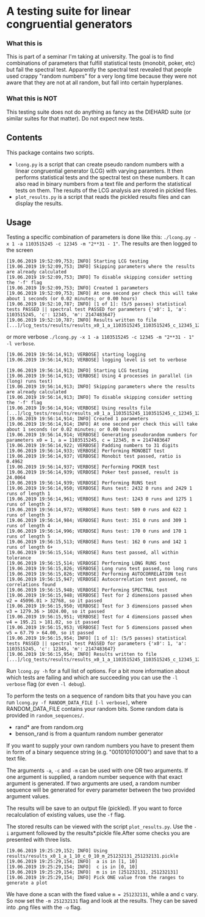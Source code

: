 # A testing suite for linear congruential generators

### What this is

This is part of a seminar I'm taking at university. The goal is to find
combinations of parameters that fulfill statistical tests (monobit, poker, etc)
but fail the spectral test. Apparently the spectral test revealed that people
used crappy "random numbers" for a very long time because they were not aware
that they are not at all random, but fall into certain hyperplanes.

### What this is NOT

This testing suite does not do anything as fancy as the DIEHARD suite (or
similar suites for that matter). Do not expect new tests.

## Contents

This package contains two scripts.
 * ```lcong.py``` is a script that can create pseudo random numbers with a linear congruential generator (LCG) with varying paramters. It then performs statistical tests and the spectral test on these numbers. It can also read in binary numbers from a text file and perform the statistical tests on them. The results of the LCG analysis are stored in pickled files.
 * ```plot_results.py``` is a script that reads the pickled results files and can display the results.

## Usage

Testing a specific combination of parameters is done like this: ```./lcong.py -x 1 -a 1103515245 -c 12345 -m "2**31 - 1"```. The results are then logged to the screen
```
[19.06.2019 19:52:09,753; INFO] Starting LCG testing
[19.06.2019 19:52:09,753; INFO] Skipping parameters where the results are already calculated
[19.06.2019 19:52:09,753; INFO] To disable skipping consider setting the '-f' flag
[19.06.2019 19:52:09,753; INFO] Created 1 parameters
[19.06.2019 19:52:09,753; INFO] At one second per check this will take about 1 seconds (or 0.02 minutes; or 0.00 hours)
[19.06.2019 19:52:10,787; INFO] [1 of 1]: (5/5 passes) statistical tests PASSED || spectral test PASSED for parameters {'x0': 1, 'a': 1103515245, 'c': 12345, 'm': 2147483647}
[19.06.2019 19:52:10,787; INFO] Results written to file [...]/lcg_tests/results/results_x0_1_a_1103515245_1103515245_c_12345_12345_m_2147483647_2147483647.pickle
```
or more verbose ```./lcong.py -x 1 -a 1103515245 -c 12345 -m "2**31 - 1" -l verbose```.

```
[19.06.2019 19:56:14,913; VERBOSE] starting logging
[19.06.2019 19:56:14,913; VERBOSE] logging level is set to verbose

[19.06.2019 19:56:14,913; INFO] Starting LCG testing
[19.06.2019 19:56:14,913; VERBOSE] Using 4 processes in parallel (in (long) runs test)
[19.06.2019 19:56:14,913; INFO] Skipping parameters where the results are already calculated
[19.06.2019 19:56:14,913; INFO] To disable skipping consider setting the '-f' flag
[19.06.2019 19:56:14,914; VERBOSE] Using results file [...]/lcg_tests/results/results_x0_1_a_1103515245_1103515245_c_12345_12345_m_2147483647_2147483647.pickle
[19.06.2019 19:56:14,914; INFO] Created 1 parameters
[19.06.2019 19:56:14,914; INFO] At one second per check this will take about 1 seconds (or 0.02 minutes; or 0.00 hours)
[19.06.2019 19:56:14,914; VERBOSE] Generating pseudorandom numbers for parameters x0 = 1, a = 1103515245, c = 12345, m = 2147483647
[19.06.2019 19:56:14,922; VERBOSE] Padding numbers to 31 digits
[19.06.2019 19:56:14,933; VERBOSE] Performing MONOBIT test
[19.06.2019 19:56:14,937; VERBOSE] Monobit test passed, ratio is 0.4962
[19.06.2019 19:56:14,937; VERBOSE] Performing POKER test
[19.06.2019 19:56:14,939; VERBOSE] Poker test passed, result is 24.0064
[19.06.2019 19:56:14,939; VERBOSE] Performing RUNS test
[19.06.2019 19:56:14,950; VERBOSE] Runs test: 2432 0 runs and 2429 1 runs of length 1
[19.06.2019 19:56:14,961; VERBOSE] Runs test: 1243 0 runs and 1275 1 runs of length 2
[19.06.2019 19:56:14,972; VERBOSE] Runs test: 589 0 runs and 622 1 runs of length 3
[19.06.2019 19:56:14,984; VERBOSE] Runs test: 351 0 runs and 309 1 runs of length 4
[19.06.2019 19:56:14,996; VERBOSE] Runs test: 170 0 runs and 170 1 runs of length 5
[19.06.2019 19:56:15,513; VERBOSE] Runs test: 162 0 runs and 142 1 runs of length 6+
[19.06.2019 19:56:15,514; VERBOSE] Runs test passed, all within tolerance
[19.06.2019 19:56:15,514; VERBOSE] Performing LONG RUNS test
[19.06.2019 19:56:15,826; VERBOSE] Long runs test passed, no long runs
[19.06.2019 19:56:15,826; VERBOSE] Performing AUTOCORRELATION test
[19.06.2019 19:56:15,947; VERBOSE] Autocorrelation test passed, no correlations found
[19.06.2019 19:56:15,948; VERBOSE] Performing SPECTRAL test
[19.06.2019 19:56:15,948; VERBOSE] Test for 2 dimensions passed when v2 = 45096.01 > 32768, so it passed
[19.06.2019 19:56:15,950; VERBOSE] Test for 3 dimensions passed when v3 = 1279.36 > 1024.00, so it passed
[19.06.2019 19:56:15,951; VERBOSE] Test for 4 dimensions passed when v4 = 195.21 > 181.02, so it passed
[19.06.2019 19:56:15,953; VERBOSE] Test for 5 dimensions passed when v5 = 67.79 > 64.00, so it passed
[19.06.2019 19:56:15,954; INFO] [1 of 1]: (5/5 passes) statistical tests PASSED || spectral test PASSED for parameters {'x0': 1, 'a': 1103515245, 'c': 12345, 'm': 2147483647}
[19.06.2019 19:56:15,954; INFO] Results written to file [...]/lcg_tests/results/results_x0_1_a_1103515245_1103515245_c_12345_12345_m_2147483647_2147483647.pickle
```



Run ```lcong.py -h``` for a full list of options. For a bit more information about which tests are failing
and which are succeeding you can use the ```-l verbose``` flag (or even ```-l debug```).

To perform the tests on a sequence of random bits that you have you can run
```lcong.py -f RANDOM_DATA_FILE [-l verbose]```, where RANDOM_DATA_FILE contains
your random bits. Some random data is provided in ```random_sequences/```.

* rand* are from random.org
* benson_rand is from a quantum random number generator

If you want to supply your own random numbers you have to present them in form of a binary sequence string (e.g. "001010101000") and save that to a text file.

The arguments ```-a```, ```-c``` and ```-m``` can be used with one OR two arguments. If one argument is supplied, a random number sequence with that exact argument is generated. If two arguments are used, a random number sequence will be generated for every parameter between the two provided argument values.

The results will be save to an output file (pickled). If you want to force recalculation of existing values, use the ```-f``` flag.

The stored results can be viewed with the script ```plot_results.py```. Use the ```-i``` argument followed by the results*.pickle file.After some checks you are presented with three lists.

```
[19.06.2019 19:25:29,152; INFO] Using results/results_x0_1_a_1_10_c_0_10_m_251232131_251232131.pickle
[19.06.2019 19:25:29,154; INFO]  a is in [1, 10]
[19.06.2019 19:25:29,154; INFO]  c is in [0, 10]
[19.06.2019 19:25:29,154; INFO]  m is in [251232131, 251232131]
[19.06.2019 19:25:29,154; INFO] Pick ONE value from the ranges to generate a plot
```

We have done a scan with the fixed value ```m = 251232131```, while a and c vary. So now set the ```-m 251232131``` flag and look at the results. They can be saved into .png files with the ```-o``` flag.
